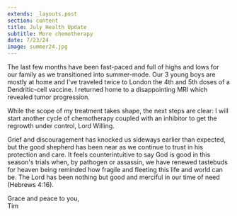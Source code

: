 ```yaml
---
extends: _layouts.post
section: content
title: July Health Update
subtitle: More chemotherapy
date: 7/23/24
image: summer24.jpg
---
```


The last few months have been fast-paced and  full of highs and lows for our family as we transitioned into summer-mode.  Our 3 young boys are mostly at home and I've traveled twice to London  the 4th and 5th doses of a Dendritic-cell vaccine. I returned home to a disappointing MRI which revealed tumor progression.

While the scope of my treatment takes shape, the next steps are clear: I will start another cycle of chemotherapy coupled with an inhibitor to get the regrowth under control, Lord Willing.

Grief and discouragement has knocked us sideways earlier than expected, but the good shepherd has been near as we continue to trust in his protection and care. It feels counterintuitive to say God is good in this season's trials when, by pathogen or assassin, we have renewed tastebuds for heaven being reminded how fragile and fleeting this life and world can be. The Lord has been nothing but good and merciful in our time of need (Hebrews 4:16).

Grace and peace to you,
<br>Tim
